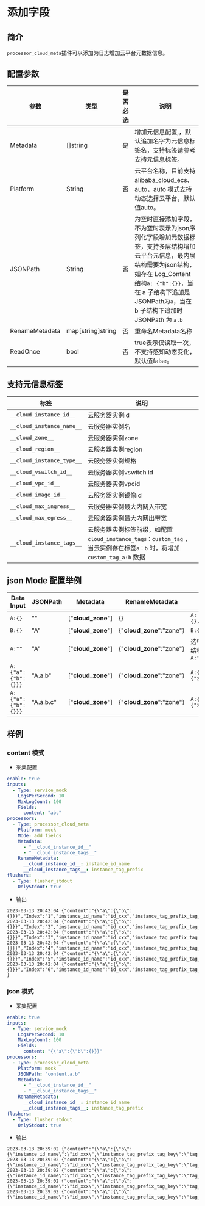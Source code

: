# 添加字段

## 简介

`processor_cloud_meta`插件可以添加为日志增加云平台元数据信息。

## 配置参数

| 参数             | 类型                | 是否必选 | 说明                                                                                                                                                    |
|----------------|-------------------|------|-------------------------------------------------------------------------------------------------------------------------------------------------------|
| Metadata       | []string          | 是    | 增加元信息配置,，默认追加名字为元信息标签名，支持标签请参考支持元信息标签。                                                                                                                |
| Platform       | String            | 否    | 云平台名称，目前支持 alibaba_cloud_ecs、auto，auto 模式支持动态选择云平台，默认值auto。                                                                                           |
| JSONPath       | String            | 否    | 为空时直接添加字段，不为空时表示为json序列化字段增加元数据标签，支持多层结构增加云平台元信息，最内层结构需要为json结构，如存在 Log_Content 结构`a: {"b":{}}`，当在 a 子结构下追加是JSONPath为`a`，当在 b 子结构下追加时JSONPath 为 `a.b` |
| RenameMetadata | map[string]string | 否    | 重命名Metadata名称                                                                                                                                         |
| ReadOnce       | bool              | 否    | true表示仅读取一次，不支持感知动态变化，默认值false。                                                                                                                       |

## 支持元信息标签

| 标签                        | 说明                                                                                       |
|---------------------------|------------------------------------------------------------------------------------------|
| `__cloud_instance_id__`   | 云服务器实例id                                                                                 |
| `__cloud_instance_name__` | 云服务器实例名                                                                                  |
| `__cloud_zone__`          | 云服务器实例zone                                                                               |
| `__cloud_region__`        | 云服务器实例region                                                                             |
| `__cloud_instance_type__` | 云服务器实例规格                                                                                 |
| `__cloud_vswitch_id__`    | 云服务器实例vswitch id                                                                         |
| `__cloud_vpc_id__`        | 云服务器实例vpcid                                                                              |
| `__cloud_image_id__`      | 云服务器实例镜像id                                                                               |
| `__cloud_max_ingress__`   | 云服务器实例最大内网入带宽                                                                            |
| `__cloud_max_egress__`    | 云服务器实例最大内网出带宽                                                                            |
| `__cloud_instance_tags__` | 云服务器实例标签前缀，如配置 `cloud_instance_tags：custom_tag` ，当云实例存在标签`a：b` 时，将增加 `custom_tag_a:b` 数据 |

## json Mode 配置举例

| Data Input         | JSONPath  | Metadata           | RenameMetadata            | Data Output                         |
|--------------------|-----------|--------------------|---------------------------|-------------------------------------|
| `A:{}`             | ""        | ["__cloud_zone__"] | {}                        | `A:{},"__cloud_zone__":"xxxx"`      |
| `B:{}`             | "A"       | ["__cloud_zone__"] | {"__cloud_zone__":"zone"} | `B:{},A:{"zone":"xxxx"}`            |
| `A:""`             | "A"       | ["__cloud_zone__"] | {"__cloud_zone__":"zone"} | 选中A字段，但A字段非json结构，因此跳过追加，输出`A:""`   |
| `A:{"a":{"b":{}}}` | "A.a.b"   | ["__cloud_zone__"] | {"__cloud_zone__":"zone"} | `A:{"a":{"b":{"zone":"xxxx"}}}`     |
| `A:{"a":{"b":{}}}` | "A.a.b.c" | ["__cloud_zone__"] | {"__cloud_zone__":"zone"} | `A:{"a":{"b":{c:{"zone":"xxxx"}}}}` |

## 样例

### content 模式

* 采集配置

```yaml
enable: true
inputs:
  - Type: service_mock
    LogsPerSecond: 10
    MaxLogCount: 100
    Fields:
      content: "abc"
processors:
  - Type: processor_cloud_meta
    Platform: mock
    Mode: add_fields
    Metadata:
      - "__cloud_instance_id__"
      - "__cloud_instance_tags__"
    RenameMetadata:
      __cloud_instance_id__: instance_id_name
      __cloud_instance_tags__: instance_tag_prefix
flushers:
  - Type: flusher_stdout
    OnlyStdout: true
```

* 输出

```text
2023-03-13 20:42:04 {"content":"{\"a\":{\"b\":{}}}","Index":"1","instance_id_name":"id_xxx","instance_tag_prefix_tag_key":"tag_val","__time__":"1678711324"}
2023-03-13 20:42:04 {"content":"{\"a\":{\"b\":{}}}","Index":"2","instance_id_name":"id_xxx","instance_tag_prefix_tag_key":"tag_val","__time__":"1678711324"}
2023-03-13 20:42:04 {"content":"{\"a\":{\"b\":{}}}","Index":"3","instance_id_name":"id_xxx","instance_tag_prefix_tag_key":"tag_val","__time__":"1678711324"}
2023-03-13 20:42:04 {"content":"{\"a\":{\"b\":{}}}","Index":"4","instance_id_name":"id_xxx","instance_tag_prefix_tag_key":"tag_val","__time__":"1678711324"}
2023-03-13 20:42:04 {"content":"{\"a\":{\"b\":{}}}","Index":"5","instance_id_name":"id_xxx","instance_tag_prefix_tag_key":"tag_val","__time__":"1678711324"}
2023-03-13 20:42:04 {"content":"{\"a\":{\"b\":{}}}","Index":"6","instance_id_name":"id_xxx","instance_tag_prefix_tag_key":"tag_val","__time__":"1678711324"}
}

``` 

### json 模式

* 采集配置

```yaml
enable: true
inputs:
  - Type: service_mock
    LogsPerSecond: 10
    MaxLogCount: 100
    Fields:
      content: "{\"a\":{\"b\":{}}}"
processors:
  - Type: processor_cloud_meta
    Platform: mock
    JSONPath: "content.a.b"
    Metadata:
      - "__cloud_instance_id__"
      - "__cloud_instance_tags__"
    RenameMetadata:
      __cloud_instance_id__: instance_id_name
      __cloud_instance_tags__: instance_tag_prefix
flushers:
  - Type: flusher_stdout
    OnlyStdout: true
```

* 输出

```text
2023-03-13 20:39:02 {"content":"{\"a\":{\"b\":{\"instance_id_name\":\"id_xxx\",\"instance_tag_prefix_tag_key\":\"tag_val\"}}}","Index":"1","__time__":"1678711142"}
2023-03-13 20:39:02 {"content":"{\"a\":{\"b\":{\"instance_id_name\":\"id_xxx\",\"instance_tag_prefix_tag_key\":\"tag_val\"}}}","Index":"2","__time__":"1678711142"}
2023-03-13 20:39:02 {"content":"{\"a\":{\"b\":{\"instance_id_name\":\"id_xxx\",\"instance_tag_prefix_tag_key\":\"tag_val\"}}}","Index":"3","__time__":"1678711142"}
2023-03-13 20:39:02 {"content":"{\"a\":{\"b\":{\"instance_id_name\":\"id_xxx\",\"instance_tag_prefix_tag_key\":\"tag_val\"}}}","Index":"4","__time__":"1678711142"}
2023-03-13 20:39:02 {"content":"{\"a\":{\"b\":{\"instance_id_name\":\"id_xxx\",\"instance_tag_prefix_tag_key\":\"tag_val\"}}}","Index":"5","__time__":"1678711142"}
```
